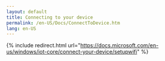 ```yaml
---
layout: default
title: Connecting to your device
permalink: /en-US/Docs/ConnectToDevice.htm
lang: en-US
---
```

{% include redirect.html url="https://docs.microsoft.com/en-us/windows/iot-core/connect-your-device/setupwifi" %}
